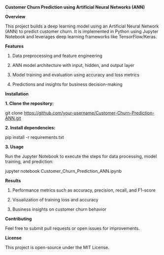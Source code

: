 **Customer Churn Prediction using Artificial Neural Networks (ANN)**

**Overview**

This project builds a deep learning model using an Artificial Neural Network (ANN) to predict customer churn. It is implemented in Python using Jupyter Notebook and leverages deep learning frameworks like TensorFlow/Keras.

**Features**

1. Data preprocessing and feature engineering

2. ANN model architecture with input, hidden, and output layer

3. Model training and evaluation using accuracy and loss metrics

4. Predictions and insights for business decision-making

**Installation**

**1. Clone the repository:**

git clone https://github.com/your-username/Customer-Churn-Prediction-ANN.git

**2. Install dependencies:**

pip install -r requirements.txt

**3. Usage**

Run the Jupyter Notebook to execute the steps for data processing, model training, and prediction:


jupyter notebook Customer_Churn_Prediction_ANN.ipynb

**Results**

1. Performance metrics such as accuracy, precision, recall, and F1-score

2. Visualization of training loss and accuracy

3. Business insights on customer churn behavior

**Contributing**

Feel free to submit pull requests or open issues for improvements.

**License**

This project is open-source under the MIT License.
